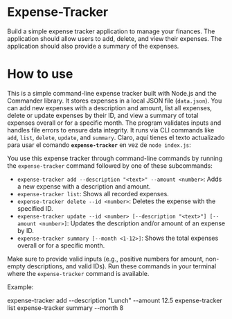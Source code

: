 # Expense-Tracker

Build a simple expense tracker application to manage your finances. The application should allow users to add, delete, and view their expenses. The application should also provide a summary of the expenses.

# How to use

This is a simple command-line expense tracker built with Node.js and the Commander library. It stores expenses in a local JSON file (`data.json`). You can add new expenses with a description and amount, list all expenses, delete or update expenses by their ID, and view a summary of total expenses overall or for a specific month. The program validates inputs and handles file errors to ensure data integrity. It runs via CLI commands like `add`, `list`, `delete`, `update`, and `summary`.
Claro, aquí tienes el texto actualizado para usar el comando **`expense-tracker`** en vez de `node index.js`:

You use this expense tracker through command-line commands by running the `expense-tracker` command followed by one of these subcommands:

* `expense-tracker add --description "<text>" --amount <number>`: Adds a new expense with a description and amount.
* `expense-tracker list`: Shows all recorded expenses.
* `expense-tracker delete --id <number>`: Deletes the expense with the specified ID.
* `expense-tracker update --id <number> [--description "<text>"] [--amount <number>]`: Updates the description and/or amount of an expense by ID.
* `expense-tracker summary [--month <1-12>]`: Shows the total expenses overall or for a specific month.

Make sure to provide valid inputs (e.g., positive numbers for amount, non-empty descriptions, and valid IDs). Run these commands in your terminal where the `expense-tracker` command is available.

Example:

expense-tracker add --description "Lunch" --amount 12.5
expense-tracker list
expense-tracker summary --month 8

